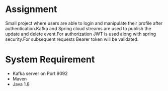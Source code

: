 # Assignment

Small project where users are able to login and manipulate their profile after authentication.Kafka and Spring cloud streams are used to publish the update and delete event.For authorization JWT is used along with spring security.For subsequent requests Bearer token will be validated.  


# System Requirement

- Kafka server on Port 9092
- Maven
- Java 1.8
